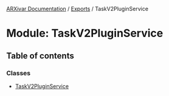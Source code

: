 [ARXivar Documentation](../README.md) / [Exports](../modules.md) / TaskV2PluginService

# Module: TaskV2PluginService

## Table of contents

### Classes

- [TaskV2PluginService](../classes/TaskV2PluginService.TaskV2PluginService.md)

